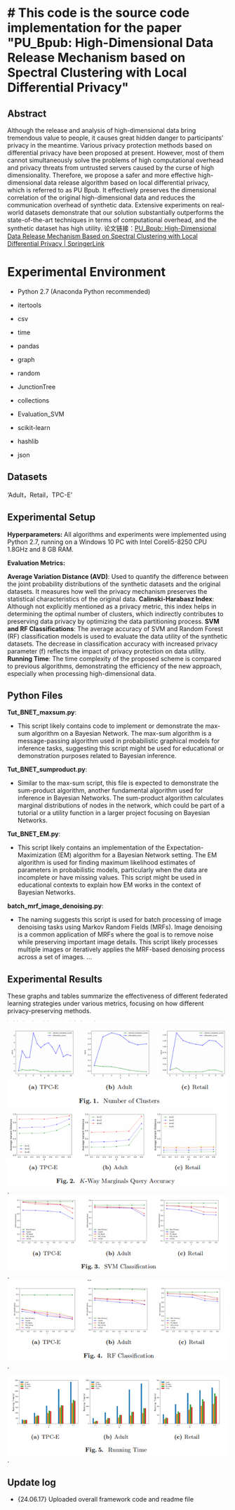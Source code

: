 ﻿# # This code is the source code implementation for the paper "PU_Bpub: High-Dimensional Data Release Mechanism based on Spectral Clustering with Local Differential Privacy"


## Abstract

Although the release and analysis of high-dimensional data bring tremendous value to people, it causes great hidden danger to participants’ privacy in the meantime. Various privacy protection methods based on differential privacy have been proposed at present. However, most of them cannot simultaneously solve the problems of high computational overhead and privacy threats from untrusted servers caused by the curse of high dimensionality. Therefore, we propose a safer and more effective high-dimensional data release algorithm based on local differential privacy,  which is referred to as PU Bpub. It effectively preserves the dimensional correlation of the original high-dimensional data and reduces the communication overhead of synthetic data. Extensive experiments on real-world datasets demonstrate that our solution substantially outperforms the state-of-the-art techniques in terms of computational overhead, and the synthetic dataset has high utility.
论文链接：[PU_Bpub: High-Dimensional Data Release Mechanism Based on Spectral Clustering with Local Differential Privacy | SpringerLink](https://link.springer.com/chapter/10.1007/978-3-031-19214-2_48)
  

# Experimental Environment

- Python 2.7 (Anaconda Python recommended)

- itertools

- csv

- time

- pandas

- graph

- random

- JunctionTree

- collections

- Evaluation_SVM

- scikit-learn

- hashlib

- json

## Datasets

‘Adult，Retail，TPC-E’

## Experimental Setup

**Hyperparameters:**
 All algorithms and experiments were implemented using Python 2.7, running on a Windows 10 PC with Intel Coreli5-8250 CPU 1.8GHz and 8 GB RAM.


 
**Evaluation Metrics:**

 **Average Variation Distance (AVD)**: Used to quantify the difference between the joint probability distributions of the synthetic datasets and the original datasets. It measures how well the privacy mechanism preserves the statistical characteristics of the original data.
**Calinski-Harabasz Index**: Although not explicitly mentioned as a privacy metric, this index helps in determining the optimal number of clusters, which indirectly contributes to preserving data privacy by optimizing the data partitioning process.
**SVM and RF Classifications**: The average accuracy of SVM and Random Forest (RF) classification models is used to evaluate the data utility of the synthetic datasets. The decrease in classification accuracy with increased privacy parameter (f) reflects the impact of privacy protection on data utility.
**Running Time**: The time complexity of the proposed scheme is compared to previous algorithms, demonstrating the efficiency of the new approach, especially when processing high-dimensional data.
  
## Python Files
**Tut_BNET_maxsum.py**:

-   This script likely contains code to implement or demonstrate the max-sum algorithm on a Bayesian Network. The max-sum algorithm is a message-passing algorithm used in probabilistic graphical models for inference tasks, suggesting this script might be used for educational or demonstration purposes related to Bayesian inference.

**Tut_BNET_sumproduct.py**:

-   Similar to the max-sum script, this file is expected to demonstrate the sum-product algorithm, another fundamental algorithm used for inference in Bayesian Networks. The sum-product algorithm calculates marginal distributions of nodes in the network, which could be part of a tutorial or a utility function in a larger project focusing on Bayesian Networks.

**Tut_BNET_EM.py**:

-   This script likely contains an implementation of the Expectation-Maximization (EM) algorithm for a Bayesian Network setting. The EM algorithm is used for finding maximum likelihood estimates of parameters in probabilistic models, particularly when the data are incomplete or have missing values. This script might be used in educational contexts to explain how EM works in the context of Bayesian Networks.

**batch_mrf_image_denoising.py**:

-   The naming suggests this script is used for batch processing of image denoising tasks using Markov Random Fields (MRFs). Image denoising is a common application of MRFs where the goal is to remove noise while preserving important image details. This script likely processes multiple images or iteratively applies the MRF-based denoising process across a set of images.
...
## Experimental Results
These graphs and tables summarize the effectiveness of different federated learning strategies under various metrics, focusing on how different privacy-preserving methods.

![输入图片说明](https://github.com/csmaxuebin/PU_Bpub/blob/main/images/fig1.png)
![输入图片说明](https://github.com/csmaxuebin/PU_Bpub/blob/main/images/fig2.png?raw=true).
![输入图片说明](https://github.com/csmaxuebin/PU_Bpub/blob/main/images/fig3.png?raw=true).
![输入图片说明](https://github.com/csmaxuebin/PU_Bpub/blob/main/images/fig4.png?raw=true).

![输入图片说明](https://github.com/csmaxuebin/PU_Bpub/blob/main/images/fig5.png?raw=true).


##  Update log  

- {24.06.17} Uploaded overall framework code and readme file


